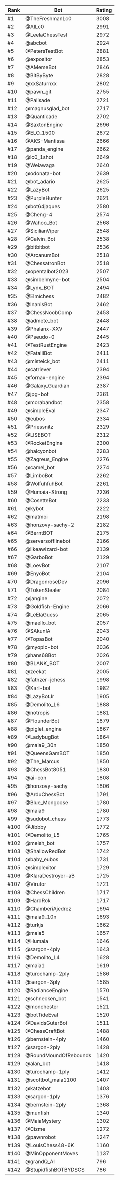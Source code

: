 Rank|Bot|Rating
---|---|---
#1|@TheFreshmanLc0|3008
#2|@AILc0|2991
#3|@LeelaChessTest|2972
#4|@abcbot|2924
#5|@PetersTestBot|2881
#6|@expositor|2853
#7|@AMemeBot|2846
#8|@BitByByte|2828
#9|@xxSaturnxx|2802
#10|@pawn_git|2755
#11|@Palisade|2721
#12|@magnusglad_bot|2717
#13|@Quanticade|2702
#14|@SaxtonEngine|2696
#15|@ELO_1500|2672
#16|@AKS-Mantissa|2666
#17|@panda_engine|2662
#18|@lc0_1shot|2649
#19|@Weiawaga|2640
#20|@odonata-bot|2639
#21|@bot_adario|2625
#22|@LazyBot|2625
#23|@PurpleHunter|2621
#24|@bot64jaques|2580
#25|@Cheng-4|2574
#26|@Wahoo_Bot|2568
#27|@SicilianViper|2548
#28|@Calvin_Bot|2538
#29|@bitbitbot|2536
#30|@ArcanumBot|2518
#31|@ChessatronBot|2518
#32|@opentalbot2023|2507
#33|@simbelmyne-bot|2504
#34|@Lynx_BOT|2494
#35|@Elmichess|2482
#36|@InanisBot|2462
#37|@ChessNoobComp|2453
#38|@admete_bot|2448
#39|@Phalanx-XXV|2447
#40|@Pseudo-0|2445
#41|@TestRustEngine|2423
#42|@FataliiBot|2411
#43|@misteick_bot|2411
#44|@catriever|2394
#45|@fornax-engine|2394
#46|@Galaxy_Guardian|2387
#47|@jpg-bot|2361
#48|@morabandbot|2358
#49|@simpleEval|2347
#50|@eubos|2334
#51|@Priessnitz|2329
#52|@LISEBOT|2312
#53|@RocketEngine|2300
#54|@halcyonbot|2283
#55|@Zagreus_Engine|2276
#56|@camel_bot|2274
#57|@LimboBot|2262
#58|@WolfuhfuhBot|2261
#59|@Humaia-Strong|2236
#60|@CosetteBot|2233
#61|@kybot|2222
#62|@matmoi|2198
#63|@honzovy-sachy-2|2182
#64|@BerntBOT|2175
#65|@serversofflinebot|2166
#66|@likeawizard-bot|2139
#67|@GarboBot|2129
#68|@LoevBot|2107
#69|@EnyoBot|2104
#70|@DragonroseDev|2096
#71|@TokenStealer|2084
#72|@jangine|2072
#73|@Goldfish-Engine|2066
#74|@LeElaGuess|2065
#75|@maello_bot|2057
#76|@SAkunIA|2043
#77|@TopasBot|2040
#78|@myopic-bot|2036
#79|@hans68Bot|2026
#80|@BLANK_BOT|2007
#81|@zeekat|2005
#82|@fathzer-jchess|1998
#83|@Karl-bot|1982
#84|@LazyBotJr|1905
#85|@Demolito_L6|1888
#86|@notropis|1881
#87|@FlounderBot|1879
#88|@piglet_engine|1867
#89|@LadybugBot|1864
#90|@maia9_30n|1850
#91|@QueensGamBOT|1850
#92|@The_Marcus|1850
#93|@ChessBot8051|1830
#94|@ai-con|1808
#95|@honzovy-sachy|1806
#96|@ArduChessBot|1791
#97|@Blue_Mongoose|1780
#98|@maia9|1780
#99|@sudobot_chess|1773
#100|@Jibbby|1772
#101|@Demolito_L5|1765
#102|@melsh_bot|1757
#103|@ShallowRedBot|1742
#104|@baby_eubos|1731
#105|@simplexitor|1729
#106|@KlaraDestroyer-aB|1725
#107|@Virutor|1721
#108|@ChessChildren|1717
#109|@HardRok|1717
#110|@ChamberiAjedrez|1694
#111|@maia9_10n|1693
#112|@turkjs|1662
#113|@maia5|1657
#114|@Humaia|1646
#115|@sargon-4ply|1643
#116|@Demolito_L4|1628
#117|@maia1|1619
#118|@turochamp-2ply|1586
#119|@sargon-3ply|1585
#120|@RadianceEngine|1570
#121|@schnecken_bot|1541
#122|@monchester|1521
#123|@botTideEval|1520
#124|@DavidsGuterBot|1511
#125|@ChessCraftBot|1488
#126|@bernstein-4ply|1460
#127|@sargon-2ply|1428
#128|@RoundMoundOfRebounds|1420
#129|@alan_bot|1418
#130|@turochamp-1ply|1412
#131|@scottbot_maia1100|1407
#132|@katzebot|1403
#133|@sargon-1ply|1376
#134|@bernstein-2ply|1368
#135|@munfish|1340
#136|@MaiaMystery|1302
#137|@Cizme|1272
#138|@pawnrobot|1247
#139|@LouisChess48-6K|1160
#140|@MinOpponentMoves|1137
#141|@grandQ_AI|796
#142|@StupidfishBOTBYDSCS|786
